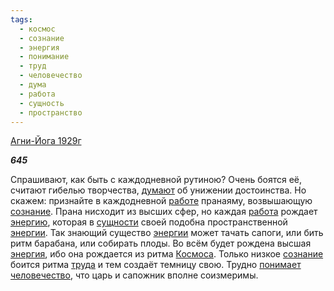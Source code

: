 ```yaml
---
tags:
  - космос
  - сознание
  - энергия
  - понимание
  - труд
  - человечество
  - дума
  - работа
  - сущность
  - пространство
---
```

[Агни-Йога 1929г](https://127.0.0.1:4002/agni/1929)

___645___

Спрашивают, как быть с каждодневной рутиною? Очень боятся её, считают гибелью творчества, [думают](../../../tags/#дума) об унижении достоинства. Но скажем: признайте в каждодневной [работе](../../../tags/#[работа](../../../tags/#работа)) пранаяму, возвышающую [сознание](../../../tags/#сознание). Прана нисходит из высших сфер, но каждая [работа](../../../tags/#работа) рождает [энергию](../../../tags/#[энергия](../../../tags/#энергия)), которая в [сущности](../../../tags/#сущность) своей подобна пространственной [энергии](../../../tags/#[энергия](../../../tags/#энергия)). Так знающий существо [энергии](../../../tags/#[энергия](../../../tags/#энергия)) может тачать сапоги, или бить ритм барабана, или собирать плоды. Во всём будет рождена высшая [энергия](../../../tags/#энергия), ибо она рождается из ритма [Космоса](../../../tags/#космос). Только низкое [сознание](../../../tags/#сознание) боится ритма [труда](../../../tags/#труд) и тем создаёт темницу свою. Трудно [понимает](../../../tags/#понимание) [человечество](../../../tags/#человечество), что царь и сапожник вполне соизмеримы.